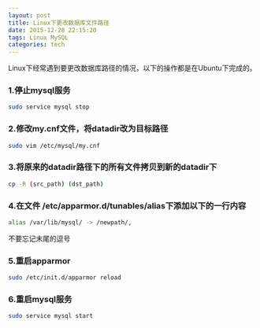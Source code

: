```yaml
---
layout: post
title: Linux下更改数据库文件路径
date: 2015-12-28 22:15:20
tags: Linux MySQL
categories: tech
---
```


Linux下经常遇到要更改数据库路径的情况，以下的操作都是在Ubuntu下完成的。

### 1.停止mysql服务

``` bash
sudo service mysql stop
```

### 2.修改my.cnf文件，将datadir改为目标路径

``` bash
sudo vim /etc/mysql/my.cnf
```

### 3.将原来的datadir路径下的所有文件拷贝到新的datadir下

``` bash
cp -R (src_path) (dst_path)
```

### 4.在文件 /etc/apparmor.d/tunables/alias下添加以下的一行内容

``` bash
alias /var/lib/mysql/ -> /newpath/,
```

不要忘记末尾的逗号

### 5.重启apparmor

``` bash
sudo /etc/init.d/apparmor reload
```

### 6.重启mysql服务

``` bash
sudo service mysql start
```

